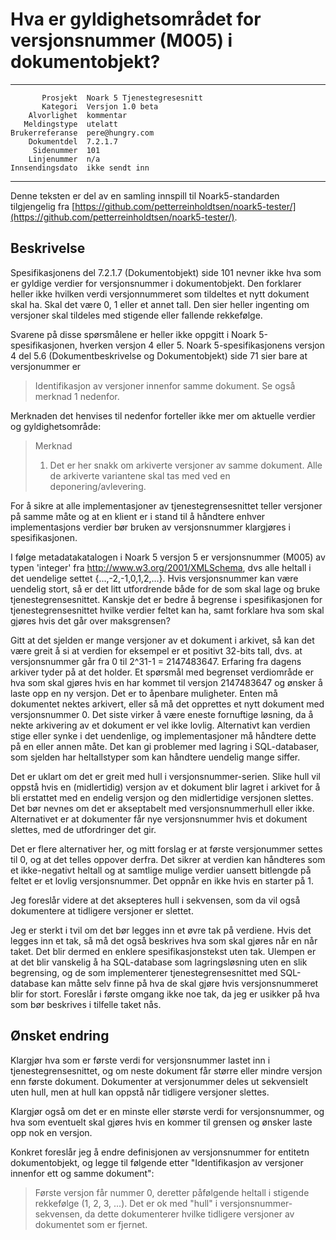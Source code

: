 Hva er gyldighetsområdet for versjonsnummer (M005) i dokumentobjekt?
====================================================================

 ------------------  ---------------------------------
           Prosjekt  Noark 5 Tjenestegresesnitt
           Kategori  Versjon 1.0 beta
        Alvorlighet  kommentar
       Meldingstype  utelatt
    Brukerreferanse  pere@hungry.com
        Dokumentdel  7.2.1.7
         Sidenummer  101
        Linjenummer  n/a
    Innsendingsdato  ikke sendt inn
 ------------------  ---------------------------------

Denne teksten er del av en samling innspill til Noark5-standarden
tilgjengelig fra
[https://github.com/petterreinholdtsen/noark5-tester/](https://github.com/petterreinholdtsen/noark5-tester/).

Beskrivelse
-----------

Spesifikasjonens del 7.2.1.7 (Dokumentobjekt) side 101 nevner ikke hva
som er gyldige verdier for versjonsnummer i dokumentobjekt.  Den
forklarer heller ikke hvilken verdi versjonnummeret som tildeltes et
nytt dokument skal ha.  Skal det være 0, 1 eller et annet tall.  Den
sier heller ingenting om versjoner skal tildeles med stigende eller
fallende rekkefølge.

Svarene på disse spørsmålene er heller ikke oppgitt i Noark
5-spesifikasjonen, hverken versjon 4 eller 5.  Noark
5-spesifikasjonens versjon 4 del 5.6 (Dokumentbeskrivelse og
Dokumentobjekt) side 71 sier bare at versjonummer er

> Identifikasjon av versjoner innenfor samme dokument.  Se også
> merknad 1 nedenfor.

Merknaden det henvises til nedenfor forteller ikke mer om aktuelle
verdier og gyldighetsområde:

> Merknad 
> 1. Det er her snakk om arkiverte versjoner av samme dokument. Alle
> de arkiverte variantene skal tas med ved en deponering/avlevering.

For å sikre at alle implementasjoner av tjenestegrensesnittet teller
versjoner på samme måte og at en klient er i stand til å håndtere
enhver implementasjons verdier bør bruken av versjonsnummer klargjøres
i spesifikasjonen.

I følge metadatakatalogen i Noark 5 versjon 5 er versjonsnummer (M005)
av typen 'integer' fra http://www.w3.org/2001/XMLSchema, dvs alle
heltall i det uendelige settet {...,-2,-1,0,1,2,...}.  Hvis
versjonsnummer kan være uendelig stort, så er det litt utfordrende
både for de som skal lage og bruke tjenestegrensesnittet.  Kanskje det
er bedre å begrense i spesifikasjonen for tjenestegrensesnittet hvilke
verdier feltet kan ha, samt forklare hva som skal gjøres hvis det går
over maksgrensen?

Gitt at det sjelden er mange versjoner av et dokument i arkivet, så
kan det være greit å si at verdien for eksempel er et positivt 32-bits
tall, dvs. at versjonsnummer går fra 0 til 2^31-1 = 2147483647.
Erfaring fra dagens arkiver tyder på at det holder.  Et spørsmål med
begrenset verdiområde er hva som skal gjøres hvis en har kommet til
versjon 2147483647 og ønsker å laste opp en ny versjon.  Det er to
åpenbare muligheter.  Enten må dokumentet nektes arkivert, eller så må
det opprettes et nytt dokument med versjonsnummer 0.  Det siste virker
å være eneste fornuftige løsning, da å nekte arkivering av et dokument
er vel ikke lovlig.  Alternativt kan verdien stige eller synke i det
uendenlige, og implementasjoner må håndtere dette på en eller annen
måte.  Det kan gi problemer med lagring i SQL-databaser, som sjelden
har heltallstyper som kan håndtere uendelig mange siffer.

Det er uklart om det er greit med hull i versjonsnummer-serien.  Slike
hull vil oppstå hvis en (midlertidig) versjon av et dokument blir
lagret i arkivet for å bli erstattet med en endelig versjon og den
midlertidige versjonen slettes.  Det bør nevnes om det er akseptabelt
med versjonsnummerhull eller ikke.  Alternativet er at dokumenter får
nye versjonsnummer hvis et dokument slettes, med de utfordringer det
gir.

Det er flere alternativer her, og mitt forslag er at første
versjonummer settes til 0, og at det telles oppover derfra.  Det
sikrer at verdien kan håndteres som et ikke-negativt heltall og at
samtlige mulige verdier uansett bitlengde på feltet er et lovlig
versjonsnummer.  Det oppnår en ikke hvis en starter på 1.

Jeg foreslår videre at det aksepteres hull i sekvensen, som da vil også
dokumentere at tidligere versjoner er slettet.

Jeg er sterkt i tvil om det bør legges inn et øvre tak på verdiene.
Hvis det legges inn et tak, så må det også beskrives hva som skal
gjøres når en når taket.  Det blir dermed en enklere
spesifikasjonstekst uten tak.  Ulempen er at det blir vanskelig å ha
SQL-database som lagringsløsning uten en slik begrensing, og de som
implementerer tjenestegrensesnittet med SQL-database kan måtte selv
finne på hva de skal gjøre hvis versjonsnummeret blir for stort.
Foreslår i første omgang ikke noe tak, da jeg er usikker på hva som
bør beskrives i tilfelle taket nås.

Ønsket endring
--------------

Klargjør hva som er første verdi for versjonsnummer lastet inn i
tjenestegrensesnittet, og om neste dokument får større eller mindre
versjon enn første dokument.  Dokumenter at versjonummer deles ut
sekvensielt uten hull, men at hull kan oppstå når tidligere versjoner
slettes.

Klargjør også om det er en minste eller største verdi for
versjonsnummer, og hva som eventuelt skal gjøres hvis en kommer til
grensen og ønsker laste opp nok en versjon.

Konkret foreslår jeg å endre definisjonen av versjonsnummer for
entitetn dokumentobjekt, og legge til følgende etter "Identifikasjon av
versjoner innenfor ett og samme dokument":

> Første versjon får nummer 0, deretter påfølgende heltall i stigende
> rekkefølge (1, 2, 3, ...).  Det er ok med "hull" i
> versjonsnummer-sekvensen, da dette dokumenterer hvilke tidligere
> versjoner av dokumentet som er fjernet.
